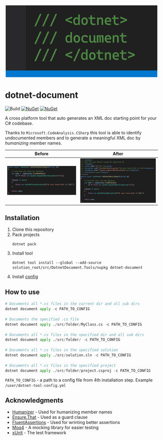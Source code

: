 <p align="center">
  <img src="art/dotnet-document.png"/>
</p>

# dotnet-document

![Build](https://github.com/p1va/dotnet-document/workflows/Build/badge.svg)
[![NuGet](https://img.shields.io/nuget/v/dotnet-document.svg)](https://www.nuget.org/packages/strategy) 
[![NuGet](https://img.shields.io/nuget/dt/dotnet-document.svg)](https://www.nuget.org/packages/strategy)


A cross platform tool that auto generates an XML doc starting point for your C# codebase.

Thanks to `Microsoft.CodeAnalysis.CSharp` this tool is able to identify undocumented members and to generate a meaningful XML doc by *humanizing* member names.

| **Before** | **After** |
|------------------------------------|---------------------------------|
|<img src="art/without-comment.png"/>|<img src="art/with-comment.png"/>|

## Installation

1. Clone this repository
2. Pack projects
    ```shell
   dotnet pack 
   ```
3. Install tool
    ```shell
    dotnet tool install --global --add-source solution_root/src/DotnetDocument.Tools/nupkg dotnet-document
    ```
4. Install [config](https://github.com/linksplatform/Settings/blob/main/dotnet-document-config.yaml)

## How to use

```python
# Documents all *.cs files in the current dir and all sub dirs 
dotnet document apply -c PATH_TO_CONFIG

# Documents the specified .cs file
dotnet document apply ./src/folder/MyClass.cs -c PATH_TO_CONFIG

# Documents all *.cs files in the specified dir and all sub dirs 
dotnet document apply ./src/folder/ -c PATH_TO_CONFIG

# Documents all *.cs files in the specified solution
dotnet document apply ./src/solution.sln -c PATH_TO_CONFIG

# Documents all *.cs files in the specified project
dotnet document apply ./src/folder/project.csproj -c PATH_TO_CONFIG
```
`PATH_TO_CONFIG` - a path to a config file from 4th installation step. Example `/user/dotnet-tool-config.yml`

## Acknowledgments
* [Humanizer](https://github.com/Humanizr/Humanizer) - Used for humanizing member names
* [Ensure.That](https://github.com/danielwertheim/Ensure.That) - Used as a guard clause
* [FluentAssertions](https://fluentassertions.com/) - Used for wrinting better assertions
* [Moq4](https://github.com/Moq/moq4) - A mocking library for easier testing
* [xUnit](https://github.com/xunit/xunit) - The test framework
